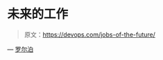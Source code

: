 # 未来的工作

> 原文：<https://devops.com/jobs-of-the-future/>

— [罗尔泊](https://devops.com/author/breselman/)